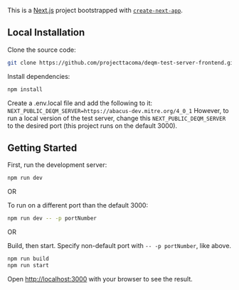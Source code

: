 This is a [Next.js](https://nextjs.org/) project bootstrapped with [`create-next-app`](https://github.com/vercel/next.js/tree/canary/packages/create-next-app).

## Local Installation

Clone the source code:

```bash
git clone https://github.com/projecttacoma/deqm-test-server-frontend.git
```

Install dependencies:

```bash
npm install
```

Create a .env.local file and add the following to it:
`NEXT_PUBLIC_DEQM_SERVER=https://abacus-dev.mitre.org/4_0_1`
However, to run a local version of the test server, change this `NEXT_PUBLIC_DEQM_SERVER` to the desired port (this project runs on the default 3000).

## Getting Started

First, run the development server:

```bash
npm run dev
```

OR

To run on a different port than the default 3000:

```bash
npm run dev -- -p portNumber
```

OR

Build, then start. Specify non-default port with `-- -p portNumber`, like above.

```bash
npm run build
npm run start
```

Open [http://localhost:3000](http://localhost:3000) with your browser to see the result.
